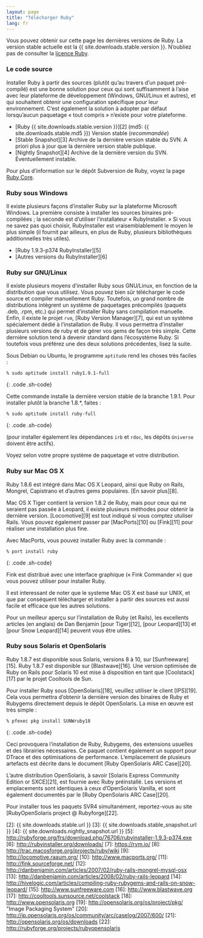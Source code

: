 ```yaml
---
layout: page
title: "Télécharger Ruby"
lang: fr
---
```


Vous pouvez obtenir sur cette page les dernières versions de Ruby. La
version stable actuelle est la {{ site.downloads.stable.version }}.
N’oubliez pas de consulter la [licence Ruby][1].

### Le code source

Installer Ruby à partir des sources (plutôt qu’au travers d’un paquet
pré-compilé) est une bonne solution pour ceux qui sont suffisamment à
l’aise avec leur plateforme de développement (Windows, GNU/Linux et
autres), et qui souhaitent obtenir une configuration spécifique pour
leur environnement. C’est également la solution à adopter par défaut
lorsqu’aucun paquetage « tout compris » n’existe pour votre plateforme.

* [Ruby {{ site.downloads.stable.version }}][2]
  (md5:&nbsp;{{ site.downloads.stable.md5 }}) Version stable (*recommandée*)
* [Stable Snapshot][3] Archive de la dernière version stable du SVN. A
  priori plus à jour que la dernière version stable publique.
* [Nightly Snapshot][4] Archive de la dernière version du SVN.
  Éventuellement instable.

Pour plus d’information sur le dépôt Subversion de Ruby, voyez la page
[Ruby Core](/fr/community/ruby-core/).

### Ruby sous Windows

Il existe plusieurs façons d’installer Ruby sur la plateforme Microsoft
Windows. La première consiste à installer les sources binaires
pré-compilées ; la seconde est d’utiliser l’installateur
« RubyInstaller. » Si vous ne savez pas quoi choisir, RubyInstaller est
vraisemblablement le moyen le plus simple (il fournit par ailleurs, en
plus de Ruby, plusieurs bibliothèques additionnelles très utiles).

* [Ruby 1.9.3-p374 RubyInstaller][5]
* [Autres versions du RubyInstaller][6]

### Ruby sur GNU/Linux

Il existe plusieurs moyens d’installer Ruby sous GNU/Linux, en fonction
de la distribution que vous utilisez. Vous pouvez bien sûr télécharger
le code source et compiler manuellement Ruby. Toutefois, un grand nombre
de distributions intègrent un système de paquetages précompilés (paquets
.deb, .rpm, etc.) qui permet d’installer Ruby sans compilation manuelle.
Enfin, il existe le projet `rvm`, [Ruby Version Manager][7], qui est un
système spécialement dédié à l’installation de Ruby. Il vous permettra
d’installer plusieurs versions de ruby et de gérer vos gems de façon
très simple. Cette dernière solution tend à devenir standard dans
l’écosystème Ruby. Si toutefois vous préférez une des deux solutions
précédentes, lisez la suite.

Sous Debian ou Ubuntu, le programme `aptitude` rend les choses très
faciles :

    % sudo aptitude install ruby1.9.1-full
{: .code .sh-code}

Cette commande installe la dernière version stable de la branche 1.9.1.
Pour installer plutôt la branche 1.8.\*, faites :

    % sudo aptitude install ruby-full
{: .code .sh-code}

(pour installer également les dépendances `irb` et `rdoc`, les dépôts
`Universe` doivent être actifs).

Voyez selon votre propre système de paquetage et votre distribution.

### Ruby sur Mac OS X

Ruby 1.8.6 est intégré dans Mac OS X Leopard, ainsi que Ruby on Rails,
Mongrel, Capistrano et d’autres gems populaires. [En savoir plus][8].

Mac OS X Tiger contient la version 1.8.2 de Ruby, mais pour ceux qui ne
seraient pas passée à Leopard, il existe plusieurs méthodes pour obtenir
la dernière version. [Locomotive][9] est tout indiqué si vous comptez
utuliser Rails. Vous pouvez également passer par [MacPorts][10] ou
[Fink][11] pour réaliser une installation plus fine.

Avec MacPorts, vous pouvez installer Ruby avec la commande :

    % port install ruby
{: .code .sh-code}

Fink est distribué avec une interface graphique (« Fink Commander ») que
vous pouvez utiliser pour installer Ruby.

Il est interessant de noter que le systeme Mac OS X est basé sur UNIX,
et que par conséquent télécharger et installer à partir des sources est
aussi facile et efficace que les autres solutions.

Pour un meilleur aperçu sur l’installation de Ruby (et Rails), les
excellents articles (en anglais) de Dan Benjamin [pour Tiger][12], [pour
Leopard][13] et [pour Snow Leopard][14] peuvent vous être utiles.

### Ruby sous Solaris et OpenSolaris

Ruby 1.8.7 est disponible sous Solaris, versions 8 à 10, sur
[Sunfreeware][15]. Ruby 1.8.7 est disponible sur [Blastwave][16]. Une
version optimisée de Ruby on Rails pour Solaris 10 est mise à
disposition en tant que [Coolstack][17] par le projet Cooltools de Sun.

Pour installer Ruby sous [OpenSolaris][18], veuillez utiliser le client
[IPS][19]. Cela vous permettra d’obtenir la dernière version des
binaires de Ruby et Rubygems directement depuis le dépôt OpenSolaris. La
mise en œuvre est très simple :

    % pfexec pkg install SUNWruby18
{: .code .sh-code}

Ceci provoquera l’installation de Ruby, Rubygems, des extensions
usuelles et des librairies nécessaires. Ce paquet contient également un
support pour DTrace et des optimisations de performance. L’emplacement
de plusieurs artefacts est décrite dans le document [Ruby OpenSolaris
ARC Case][20].

L’autre distribution OpenSolaris, à savoir [Solaris Express Community
Edition or SXCE][21], est fournie avec Ruby préinstallé. Les versions et
emplacements sont identiques à ceux d’OpenSolaris Vanilla, et sont
également documentés par le [Ruby OpenSolaris ARC Case][20].

Pour installer tous les paquets SVR4 simultanément, reportez-vous au
site [RubyOpenSolaris project @ Rubyforge][22].



[1]: http://www.ruby-lang.org/en/about/license.txt 
[2]: {{ site.downloads.stable.url }}
[3]: {{ site.downloads.stable_snapshot.url }}
[4]: {{ site.downloads.nightly_snapshot.url }}
[5]: http://rubyforge.org/frs/download.php/76706/rubyinstaller-1.9.3-p374.exe 
[6]: http://rubyinstaller.org/downloads/ 
[7]: https://rvm.io/ 
[8]: http://trac.macosforge.org/projects/ruby/wiki 
[9]: http://locomotive.raaum.org/ 
[10]: http://www.macports.org/ 
[11]: http://fink.sourceforge.net/ 
[12]: http://danbenjamin.com/articles/2007/02/ruby-rails-mongrel-mysql-osx 
[13]: http://danbenjamin.com/articles/2008/02/ruby-rails-leopard 
[14]: http://hivelogic.com/articles/compiling-ruby-rubygems-and-rails-on-snow-leopard/ 
[15]: http://www.sunfreeware.com 
[16]: http://www.blastwave.org 
[17]: http://cooltools.sunsource.net/coolstack 
[18]: http://www.opensolaris.org 
[19]: http://opensolaris.org/os/project/pkg/ "Image Packaging System"
[20]: http://jp.opensolaris.org/os/community/arc/caselog/2007/600/ 
[21]: http://opensolaris.org/os/downloads 
[22]: http://rubyforge.org/projects/rubyopensolaris 
